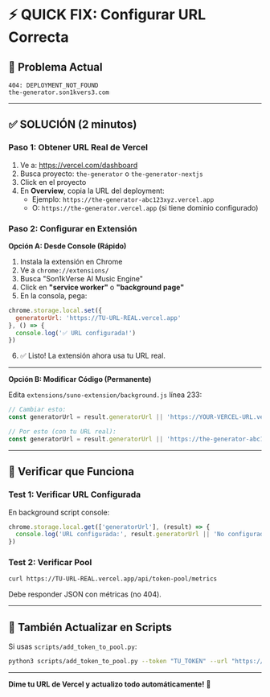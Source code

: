 # ⚡ QUICK FIX: Configurar URL Correcta

## 🚨 Problema Actual

```
404: DEPLOYMENT_NOT_FOUND
the-generator.son1kvers3.com
```

---

## ✅ SOLUCIÓN (2 minutos)

### Paso 1: Obtener URL Real de Vercel

1. Ve a: https://vercel.com/dashboard
2. Busca proyecto: `the-generator` o `the-generator-nextjs`
3. Click en el proyecto
4. En **Overview**, copia la URL del deployment:
   - Ejemplo: `https://the-generator-abc123xyz.vercel.app`
   - O: `https://the-generator.vercel.app` (si tiene dominio configurado)

### Paso 2: Configurar en Extensión

**Opción A: Desde Console (Rápido)**

1. Instala la extensión en Chrome
2. Ve a `chrome://extensions/`
3. Busca "Son1kVerse AI Music Engine"
4. Click en **"service worker"** o **"background page"**
5. En la consola, pega:

```javascript
chrome.storage.local.set({ 
  generatorUrl: 'https://TU-URL-REAL.vercel.app' 
}, () => {
  console.log('✅ URL configurada!')
})
```

6. ✅ Listo! La extensión ahora usa tu URL real.

---

**Opción B: Modificar Código (Permanente)**

Edita `extensions/suno-extension/background.js` línea 233:

```javascript
// Cambiar esto:
const generatorUrl = result.generatorUrl || 'https://YOUR-VERCEL-URL.vercel.app'

// Por esto (con tu URL real):
const generatorUrl = result.generatorUrl || 'https://the-generator-abc123.vercel.app'
```

---

## 🧪 Verificar que Funciona

### Test 1: Verificar URL Configurada

En background script console:
```javascript
chrome.storage.local.get(['generatorUrl'], (result) => {
  console.log('URL configurada:', result.generatorUrl || 'No configurada (usará default)')
})
```

### Test 2: Verificar Pool

```bash
curl https://TU-URL-REAL.vercel.app/api/token-pool/metrics
```

Debe responder JSON con métricas (no 404).

---

## 📝 También Actualizar en Scripts

Si usas `scripts/add_token_to_pool.py`:

```bash
python3 scripts/add_token_to_pool.py --token "TU_TOKEN" --url "https://TU-URL-REAL.vercel.app"
```

---

**Dime tu URL de Vercel y actualizo todo automáticamente!** 🚀


